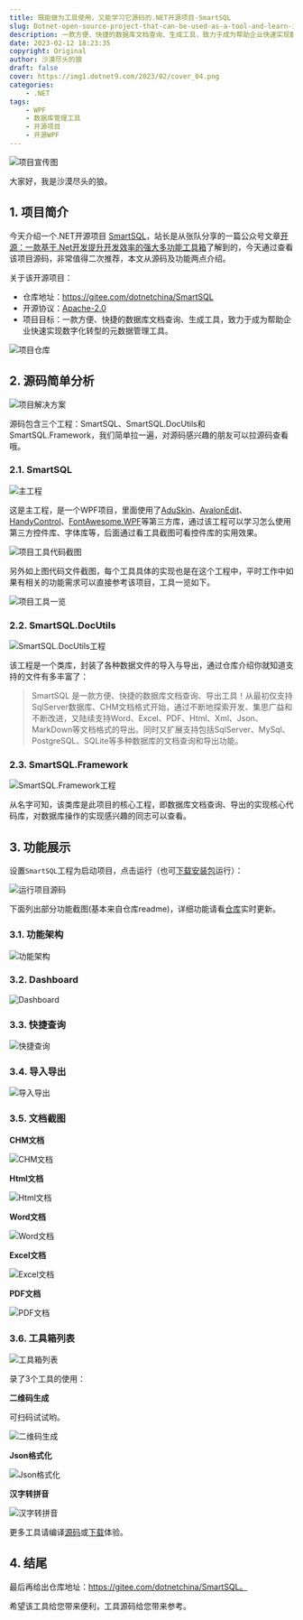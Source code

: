 ```yaml
---
title: 既能做为工具使用，又能学习它源码的.NET开源项目-SmartSQL
slug: Dotnet-open-source-project-that-can-be-used-as-a-tool-and-learn-its-source-code-SmartSQL
description: 一款方便、快捷的数据库文档查询、生成工具，致力于成为帮助企业快速实现数字化转型的元数据管理工具。
date: 2023-02-12 18:23:35
copyright: Original
author: 沙漠尽头的狼
draft: false
cover: https://img1.dotnet9.com/2023/02/cover_04.png
categories: 
    - .NET
tags: 
    - WPF
    - 数据库管理工具
    - 开源项目
    - 开源WPF
---
```


![项目宣传图](https://img1.dotnet9.com/2023/02/cover_04.png)

大家好，我是沙漠尽头的狼。

## 1. 项目简介

今天介绍一个.NET开源项目 [SmartSQL](https://gitee.com/dotnetchina/SmartSQL)，站长是从张队分享的一篇公众号文章[开源：一款基于.Net开发提升开发效率的强大多功能工具箱](https://mp.weixin.qq.com/s/Sck5f3fsPt4zszF_xqIg9Q)了解到的，今天通过查看该项目源码，非常值得二次推荐，本文从源码及功能两点介绍。

关于该开源项目：

- 仓库地址：https://gitee.com/dotnetchina/SmartSQL
- 开源协议：[Apache-2.0](https://gitee.com/dotnetchina/SmartSQL/blob/master/LICENSE)
- 项目目标：一款方便、快捷的数据库文档查询、生成工具，致力于成为帮助企业快速实现数字化转型的元数据管理工具。

![项目仓库](https://img1.dotnet9.com/2023/02/0401.png)

## 2. 源码简单分析

![项目解决方案](https://img1.dotnet9.com/2023/02/0402.png)

源码包含三个工程：SmartSQL、SmartSQL.DocUtils和SmartSQL.Framework，我们简单拉一遍，对源码感兴趣的朋友可以拉源码查看哦。

### 2.1. SmartSQL

![主工程](https://img1.dotnet9.com/2023/02/0403.png)

这是主工程，是一个WPF项目，里面使用了[AduSkin](https://dotnet9.com/2020/02/Open-source-Csharp-WPF-control-library-AduSkin-UI)、[AvalonEdit](https://github.com/icsharpcode/AvalonEdit)、[HandyControl](https://dotnet9.com/2019/12/Open-source-WPF-control-library-handycontrol)、[FontAwesome.WPF](https://github.com/charri/Font-Awesome-WPF)等第三方库，通过该工程可以学习怎么使用第三方控件库、字体库等，后面通过看工具截图可看控件库的实用效果。

![项目工具代码截图](https://img1.dotnet9.com/2023/02/0406.png)

另外如上图代码文件截图，每个工具具体的实现也是在这个工程中，平时工作中如果有相关的功能需求可以直接参考该项目，工具一览如下。

![项目工具一览](https://img1.dotnet9.com/2023/02/0411.png)

### 2.2. SmartSQL.DocUtils

![SmartSQL.DocUtils工程](https://img1.dotnet9.com/2023/02/0404.png)

该工程是一个类库，封装了各种数据文件的导入与导出，通过仓库介绍你就知道支持的文件有多丰富了：

>SmartSQL 是一款方便、快捷的数据库文档查询、导出工具！从最初仅支持SqlServer数据库、CHM文档格式开始，通过不断地探索开发、集思广益和不断改进，又陆续支持Word、Excel、PDF、Html、Xml、Json、MarkDown等文档格式的导出。同时又扩展支持包括SqlServer、MySql、PostgreSQL、SQLite等多种数据库的文档查询和导出功能。

### 2.3. SmartSQL.Framework

![SmartSQL.Framework工程](https://img1.dotnet9.com/2023/02/0405.png)

从名字可知，该类库是此项目的核心工程，即数据库文档查询、导出的实现核心代码库，对数据库操作的实现感兴趣的同志可以查看。

## 3. 功能展示

设置`SmartSQL`工程为启动项目，点击运行（也可[下载安装包](https://gitee.com/dotnetchina/SmartSQL/releases)运行）：

![运行项目源码](https://img1.dotnet9.com/2023/02/0407.gif)

下面列出部分功能截图(基本来自仓库readme)，详细功能请看[仓库](https://gitee.com/dotnetchina/SmartSQL)实时更新。

### 3.1. 功能架构

![功能架构](https://img1.dotnet9.com/2023/02/0408.jpg)

### 3.2. Dashboard

![Dashboard](https://img1.dotnet9.com/2023/02/0409.png)

### 3.3. 快捷查询

![快捷查询](https://img1.dotnet9.com/2023/02/0412.png)

### 3.4. 导入导出

![导入导出](https://img1.dotnet9.com/2023/02/0413.png)

### 3.5. 文档截图

**CHM文档**

![CHM文档](https://img1.dotnet9.com/2023/02/0414.png)

**Html文档**

![Html文档](https://img1.dotnet9.com/2023/02/0415.png)

**Word文档**

![Word文档](https://img1.dotnet9.com/2023/02/0416.png)

**Excel文档**

![Excel文档](https://img1.dotnet9.com/2023/02/0417.png)

**PDF文档**

![PDF文档](https://img1.dotnet9.com/2023/02/0418.png)

### 3.6. 工具箱列表

![工具箱列表](https://img1.dotnet9.com/2023/02/0410.png)

录了3个工具的使用：

**二维码生成**

可扫码试试哟。

![二维码生成](https://img1.dotnet9.com/2023/02/0419.gif)

**Json格式化**

![Json格式化](https://img1.dotnet9.com/2023/02/0420.gif)

**汉字转拼音**

![汉字转拼音](https://img1.dotnet9.com/2023/02/0421.gif)

更多工具请编译[源码](https://gitee.com/dotnetchina/SmartSQ)或[下载](https://gitee.com/dotnetchina/SmartSQL/releases)体验。

## 4. 结尾

最后再给出仓库地址：https://gitee.com/dotnetchina/SmartSQL。

希望该工具给您带来便利，工具源码给您带来参考。